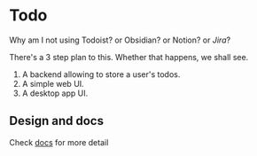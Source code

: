 # Todo

Why am I not using Todoist? or Obsidian? or Notion? or *Jira*?

There's a 3 step plan to this. Whether that happens, we shall see.
1. A backend allowing to store a user's todos.
2. A simple web UI.
3. A desktop app UI.

## Design and docs

Check [docs](docs/) for more detail
